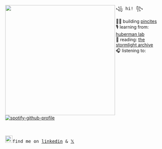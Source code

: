   <img align="left" width="350" src="https://github.com/15MariamS/15MariamS/assets/81782111/641195d5-630a-4cba-aed4-644bd6b374bc"> <samp> ꧁ hi! ꧂<br>

  👩‍💻 building [pincites](https://pincites.com/) <br> 
  🎙️ learning from: [huberman lab](https://hubermanlab.com/nutrients-for-brain-health-and-performance/) <br>
  📖 reading: [the stormlight archive](https://www.goodreads.com/book/show/7235533-the-way-of-kings) <br> 
  🎧 listening to: <br> </samp>
[![spotify-github-profile](https://spotify-github-profile.kittinanx.com/api/view?uid=1255006549&cover_image=true&theme=natemoo-re&show_offline=false&background_color=001547&interchange=false&bar_color=53b14f&bar_color_cover=false)](https://github.com/kittinan/spotify-github-profile)

<br><br>
<samp><img src="https://blog.waalaxy.com/wp-content/uploads/2021/01/LinkedIn-Symbole.png" width="23">find me on [linkedin](https://www.linkedin.com/in/ms-/) & [𝕏](https://twitter.com/mariamsulakian)
